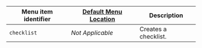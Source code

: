 | Menu item identifier | [Default Menu Location]({{site.baseurl}}/interface/menus/menus-configuration-options/#examplethetinymcedefaultmenuitems) | Description          |
| -------------------- | -------------------------------------------------------------------------------------------------------- | -------------------- |
| `checklist`          | _Not Applicable_                                                                                         | Creates a checklist. |
